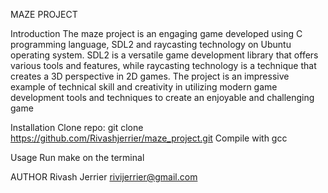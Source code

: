 MAZE PROJECT

Introduction
The maze project is an engaging game developed using C programming language, SDL2 and raycasting technology on Ubuntu operating system. SDL2 is a versatile game development library that offers various tools and features, while raycasting technology is a technique that creates a 3D perspective in 2D games. The project is an impressive example of technical skill and creativity in utilizing modern game development tools and techniques to create an enjoyable and challenging game

Installation
Clone repo: git clone https://github.com/Rivashjerrier/maze_project.git
Compile with gcc

Usage
Run make on the terminal

AUTHOR
Rivash Jerrier <rivijerrier@gmail.com>
